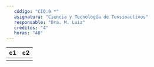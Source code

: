 ```yaml
---
   código: "CIQ.9 *"
   asignatura: "Ciencia y Tecnología de Tensioactivos"
   responsable: "Dra. M. Luiz"
   créditos: "4"
   horas: "40"
---
```

|c1| c2 |
|--|--|
|  |  |

<!--stackedit_data:
eyJoaXN0b3J5IjpbNzM0ODIzMzE1XX0=
-->